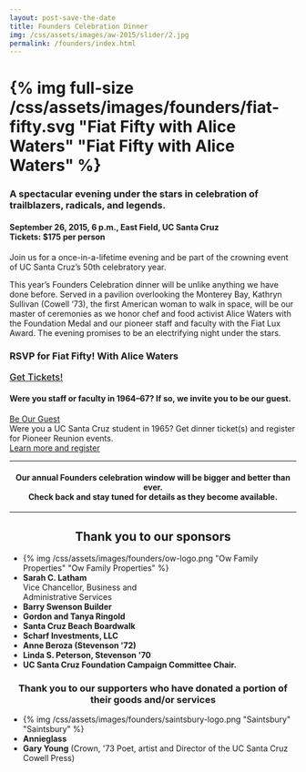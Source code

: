 ```yaml
---
layout: post-save-the-date
title: Founders Celebration Dinner
img: /css/assets/images/aw-2015/slider/2.jpg
permalink: /founders/index.html
---
```

# {% img full-size /css/assets/images/founders/fiat-fifty.svg "Fiat Fifty with Alice Waters" "Fiat Fifty with Alice Waters" %}

### A spectacular evening under the stars in celebration of trailblazers, radicals, and legends.

#### **September 26, 2015, 6 p.m., East Field, UC Santa Cruz**<br />**Tickets:** $175 per person

Join us for a once-in-a-lifetime evening and be part of the crowning event of UC Santa Cruz’s 50th celebratory year.

This year’s Founders Celebration dinner will be unlike anything we have done before. Served in a pavilion overlooking the Monterey Bay, Kathryn Sullivan (Cowell ‘73), the first American woman to walk in space, will be our master of ceremonies as we honor chef and food activist Alice Waters with the Foundation Medal and our pioneer staff and faculty with the Fiat Lux Award. The evening promises to be an electrifying night under the stars.

<div class="single-column ticket-border">
<div class="ticket-title"><h3>RSVP for Fiat Fifty! With Alice Waters</h3></div>
<div class="ticket-button"><a href="https://securelb.imodules.com/s/1069/index.aspx?sid=1069&gid=1&pgid=1926&cid=3606" class="full-width-button"><h3 style="margin:0; padding:0; font-weight: 500;">Get Tickets!</h3></a></div>
</div>
<div class="single-column ticket-border">
<div class="ticket-title"><h4>Were you staff or faculty in 1964–67? If so, we invite you to be our guest.</h4></div>
<div class="ticket-button"><a href="/founders/pioneer-faculty-staff.html" class="full-width-button">Be Our Guest</a></div>
</div>

<div class="single-column ticket-border">
<div class="ticket-title">Were you a UC Santa Cruz student in 1965? Get dinner ticket(s) and register for Pioneer Reunion events.</div><div class="ticket-button"><a href="/founders/pioneer-reunion.html" class="full-width-button">Learn more and register</a></div></div>

<div class="single-column"><hr><h4 style="text-align:center;">Our annual Founders celebration window will be bigger and better than ever. <br>Check back and stay tuned for details as they become available.</h4><hr></div>


## <center>Thank you to our sponsors</center>
<ul class="top-sponsor">
<li><span>{% img /css/assets/images/founders/ow-logo.png "Ow Family Properties" "Ow Family Properties" %}</span></li><li><span><strong>Sarah C. Latham</strong><br />Vice Chancellor, Business and <br/>Administrative Services</span></li>
<li><span><strong>Barry Swenson Builder</strong></span></li>
<li><span><strong>Gordon and Tanya Ringold</strong></span></li>
<li><span><strong>Santa Cruz Beach Boardwalk</strong></span></li>
<li><span><strong>Scharf Investments, LLC</strong></span></li>
<li><span><strong>Anne Beroza (Stevenson '72)</strong></span></li>
<li><span><strong>Linda S. Peterson, Stevenson '70</strong></span></li>
<li><span><strong>UC Santa Cruz Foundation Campaign Committee Chair.</strong></span></li>
</ul>


### <center>Thank you to our supporters who have donated a portion of their goods and/or services</center>
<ul class="secondary-sponsor">
<li>{% img /css/assets/images/founders/saintsbury-logo.png "Saintsbury" "Saintsbury" %}</li>
<li><span><strong>Annieglass</strong></span></li>
<li><span><strong>Gary Young</strong> (Crown, '73
Poet, artist and Director of the UC Santa Cruz Cowell Press)</span></li>
</ul>